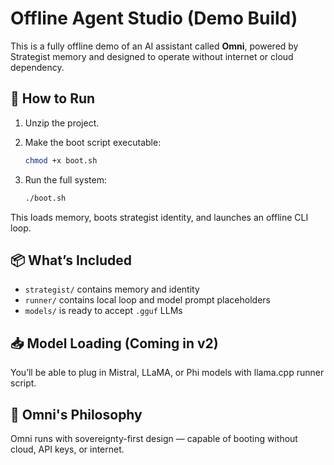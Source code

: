 # Offline Agent Studio (Demo Build)

This is a fully offline demo of an AI assistant called **Omni**, powered by Strategist memory and designed to operate without internet or cloud dependency.

## 🚀 How to Run

1. Unzip the project.
2. Make the boot script executable:
   ```bash
   chmod +x boot.sh
   ```

3. Run the full system:
   ```bash
   ./boot.sh
   ```

This loads memory, boots strategist identity, and launches an offline CLI loop.

## 📦 What’s Included

- `strategist/` contains memory and identity
- `runner/` contains local loop and model prompt placeholders
- `models/` is ready to accept `.gguf` LLMs

## 📥 Model Loading (Coming in v2)

You’ll be able to plug in Mistral, LLaMA, or Phi models with llama.cpp runner script.

## 🧠 Omni's Philosophy

Omni runs with sovereignty-first design — capable of booting without cloud, API keys, or internet.


